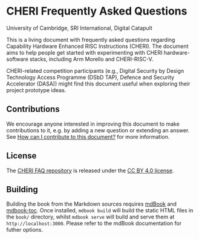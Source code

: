 <!-- ANCHOR: cover -->

# CHERI Frequently Asked Questions

University of Cambridge, SRI International, Digital Catapult

This is a living document with frequently asked questions regarding Capability
Hardware Enhanced RISC Instructions (CHERI).
The document aims to help people get started with experimenting with CHERI
hardware-software stacks, including Arm Morello and CHERI-RISC-V.

CHERI-related competition participants (e.g., Digital Security by Design
Technology Access Programme (DSbD TAP), Defence and Security Accelerator (DASA))
might find this document useful when exploring their project prototype ideas.

## Contributions

We encourage anyone interested in improving this document to make contributions
to it, e.g. by adding a new question or extending an answer.
See
[How can I contribute to this document?](https://ctsrd-cheri.github.io/cheri-faq/questions/community.html#how-can-i-contribute-to-this-document)
for more information.


## License

The
[CHERI FAQ repository](https://github.com/CTSRD-CHERI/cheri-faq/)
is released under the
[CC BY 4.0 license](https://github.com/CTSRD-CHERI/cheri-faq/blob/main/LICENSE).


<!-- ANCHOR_END: cover -->

## Building

Building the book from the Markdown sources requires
[mdBook](https://github.com/rust-lang/mdBook)
and
[mdbook-toc](https://crates.io/crates/mdbook-toc).
Once installed, `mdbook build`
will build the static HTML files in the `book/` directory, whilst `mdbook
serve` will build and serve them at `http://localhost:3000`. Please refer to
the mdBook documentation for futher options.
